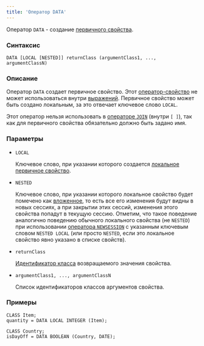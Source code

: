 ```yaml
---
title: 'Оператор DATA'
---
```


Оператор `DATA` - создание [первичного свойства](Data_properties_DATA_.md).

### Синтаксис

    DATA [LOCAL [NESTED]] returnClass (argumentClass1, ..., argumentClassN)

### Описание

Оператор `DATA` создает первичное свойство. Этот [оператор-свойство](Operators.md) не может использоваться внутри [выражений](Expression.md). Первичное свойство может быть создано локальным, за это отвечает ключевое слово `LOCAL`. 

Этот оператор нельзя использовать в [операторе `JOIN`](JOIN_operator.md) (внутри `[ ]`), так как для первичного свойства обязательно должно быть задано имя.

### Параметры

- `LOCAL`

    Ключевое слово, при указании которого создается [локальное первичное свойство](Data_properties_DATA_.md#Сессионныепервичныесвойства-broken). 

- `NESTED`

    Ключевое слово, при указании которого локальное свойство будет помечено как [вложенное](Session_management.md), то есть все его изменения будут видны в новых сессиях, а при закрытии этих сессий, изменения этого свойства попадут в текущую сессию. Отметим, что такое поведение аналогично поведению обычного локального свойства (не `NESTED`) при использовании [оператора `NEWSESSION`](NEWSESSION_operator.md) с указанным ключевым словом `NESTED LOCAL` (или просто `NESTED`, если это локальное свойство явно указано в списке свойств).

- `returnClass`

    [Идентификатор класса](IDs.md#classid-broken) возвращаемого значения свойства. 

- `argumentClass1, ..., argumentClassN`

    Список идентификаторов классов аргументов свойства. 

### Примеры

```lsf
CLASS Item;
quantity = DATA LOCAL INTEGER (Item);

CLASS Country;
isDayOff = DATA BOOLEAN (Country, DATE);
```
